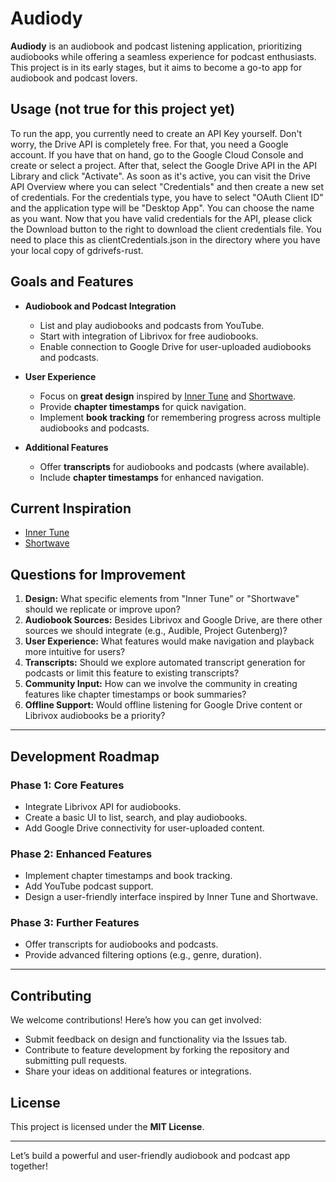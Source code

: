 # Audiody

**Audiody** is an audiobook and podcast listening application, prioritizing audiobooks while offering a seamless experience for podcast enthusiasts. This project is in its early stages, but it aims to become a go-to app for audiobook and podcast lovers.

## Usage  (not true for this project yet)
To run the app, you currently need to create an API Key yourself. Don't worry, the Drive API is completely free. For that, you need a Google account. If you have that on hand, go to the Google Cloud Console and create or select a project.
After that, select the Google Drive API in the API Library and click "Activate". As soon as it's active, you can visit the Drive API Overview where you can select "Credentials" and then create a new set of credentials.
For the credentials type, you have to select "OAuth Client ID" and the application type will be "Desktop App". You can choose the name as you want. Now that you have valid credentials for the API, please click the Download button to the right to download the client credentials file. You need to place this as clientCredentials.json in the directory where you have your local copy of gdrivefs-rust.

## Goals and Features

- **Audiobook and Podcast Integration**
  - List and play audiobooks and podcasts from YouTube.
  - Start with integration of Librivox for free audiobooks.
  - Enable connection to Google Drive for user-uploaded audiobooks and podcasts.

- **User Experience**
  - Focus on **great design** inspired by [Inner Tune](https://github.com/z-huang/InnerTune) and [Shortwave](https://apps.gnome.org/en-GB/Shortwave/).
  - Provide **chapter timestamps** for quick navigation.
  - Implement **book tracking** for remembering progress across multiple audiobooks and podcasts.

- **Additional Features**
  - Offer **transcripts** for audiobooks and podcasts (where available).
  - Include **chapter timestamps** for enhanced navigation.

## Current Inspiration

- [Inner Tune](https://github.com/TimonT/SoundcloudDesktop)
- [Shortwave](https://apps.gnome.org/en-GB/Shortwave/)

## Questions for Improvement

1. **Design:** What specific elements from "Inner Tune" or "Shortwave" should we replicate or improve upon?
2. **Audiobook Sources:** Besides Librivox and Google Drive, are there other sources we should integrate (e.g., Audible, Project Gutenberg)?
3. **User Experience:** What features would make navigation and playback more intuitive for users?
4. **Transcripts:** Should we explore automated transcript generation for podcasts or limit this feature to existing transcripts?
5. **Community Input:** How can we involve the community in creating features like chapter timestamps or book summaries?
6. **Offline Support:** Would offline listening for Google Drive content or Librivox audiobooks be a priority?

---

## Development Roadmap

### Phase 1: Core Features
- Integrate Librivox API for audiobooks.
- Create a basic UI to list, search, and play audiobooks.
- Add Google Drive connectivity for user-uploaded content.

### Phase 2: Enhanced Features
- Implement chapter timestamps and book tracking.
- Add YouTube podcast support.
- Design a user-friendly interface inspired by Inner Tune and Shortwave.

### Phase 3: Further Features
- Offer transcripts for audiobooks and podcasts.
- Provide advanced filtering options (e.g., genre, duration).

---

## Contributing

We welcome contributions! Here’s how you can get involved:
- Submit feedback on design and functionality via the Issues tab.
- Contribute to feature development by forking the repository and submitting pull requests.
- Share your ideas on additional features or integrations.

## License

This project is licensed under the **MIT License**.

---

Let’s build a powerful and user-friendly audiobook and podcast app together!
